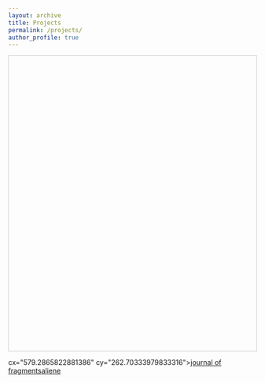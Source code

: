```yaml
---
layout: archive
title: Projects
permalink: /projects/
author_profile: true
---
```


<div id="network" style="width: 100%; height: 600px; border: 1px solid #ccc;"></div>

<script src="https://d3js.org/d3.v7.min.js"></script>
<script>
    // Set dimensions based on the div's size
    const width = document.getElementById('network').offsetWidth;
    const height = 600;

    // Create an SVG container within the #network div
    const svg = d3.select("#network")
        .append("svg")
        .attr("width", width)
        .attr("height", height);

    // Sample data for nodes and links
    const nodes = [
        { id: "Node 1" },
        { id: "Node 2" },
        { id: "Node 3" },
        { id: "Node 4" }
    ];

    const links = [
        { source: "Node 1", target: "Node 2" },
        { source: "Node 2", target: "Node 3" },
        { source: "Node 3", target: "Node 4" },
        { source: "Node 4", target: "Node 1" }
    ];

    // Create a simulation
    const simulation = d3.forceSimulation(nodes)
        .force("link", d3.forceLink(links).id(d => d.id).distance(100))
        .force("charge", d3.forceManyBody().strength(-300))
        .force("center", d3.forceCenter(width / 2, height / 2));

    // Add link elements
    const link = svg.append("g")
        .attr("class", "links")
        .selectAll("line")
        .data(links)
        .enter()
        .append("line")
        .attr("stroke", "#999")
        .attr("stroke-width", 2);

    // Add node elements
    const node = svg.append("g")
        .attr("class", "nodes")
        .selectAll("circle")
        .data(nodes)
        .enter()
        .append("circle")
        .attr("r", 10)
        .attr("fill", "#69b3a2")
        .call(d3.drag()
            .on("start", dragStart)
            .on("drag", dragging)
            .on("end", dragEnd)
        );

    // Add labels to nodes
    const label = svg.append("g")
        .selectAll("text")
        .data(nodes)
        .enter()
        .append("text")
        .attr("dx", 12)
        .attr("dy", ".35em")
        .text(d => d.id);

    // Update positions on each tick of the simulation
    simulation.on("tick", () => {
        link.attr("x1", d => d.source.x)
            .attr("y1", d => d.source.y)
            .attr("x2", d => d.target.x)
            .attr("y2", d => d.target.y);

        node.attr("cx", d => d.x)
            .attr("cy", d => d.y);

        label.attr("x", d => d.x)
            .attr("y", d => d.y);
    });

    // Drag functions
    function dragStart(event, d) {
        if (!event.active) simulation.alphaTarget(0.3).restart();
        d.fx = d.x;
        d.fy = d.y;
    }

    function dragging(event, d) {
        d.fx = event.x;
        d.fy = event.y;
    }

    function dragEnd(event, d) {
        if (!event.active) simulation.alphaTarget(0);
        d.fx = null;
        d.fy = null;
    }
</script>
cx="579.2865822881386" cy="262.70333979833316"></circle><text class="graph-label" x="579.2865822881386" y="262.70333979833316" dx="10" dy="1" fill="#df40a1"><a href="fragments/" fill="#df40a1" x="579.2865822881386" y="262.70333979833316">journal of fragments</a></text></g><g cx="554.8213979346654" cy="183.36781004230698" style="touch-action: none; -webkit-tap-highlight-color: rgba(0, 0, 0, 0);"><circle fill="#df40a1" stroke-width="1.5" r="5" cx="554.8213979346654" cy="183.36781004230698"></circle><text class="graph-label" x="554.8213979346654" y="183.36781004230698" dx="10" dy="1" fill="#df40a1"><a href="aliene/" fill="#df40a1" x="554.8213979346654" y="183.36781004230698">aliene</a></text></g></g></svg></div>
